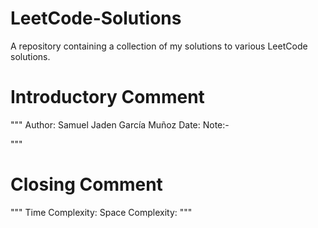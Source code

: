 # LeetCode-Solutions
A repository containing a collection of my solutions to various LeetCode solutions.

# Introductory Comment
"""
Author: Samuel Jaden García Muñoz
Date: 
Note:-

"""

# Closing Comment
"""
Time Complexity:
Space Complexity:
"""
